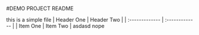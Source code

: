 #DEMO PROJECT README

this is a simple file
| Header One     | Header Two     |
| :------------- | :------------- |
| Item One       | Item Two       |
asdasd
nope
